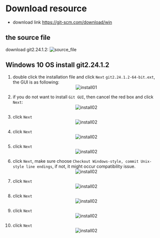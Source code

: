 # Download resource
* download link https://git-scm.com/download/win

## the source file
download git2.24.1.2:
![source_file](../project1/markdown_images/00.JPG)

## Windows 10 OS install git2.24.1.2
1. double click the installation file and click `Next` `git2.24.1.2-64-bit.ext`, the GUI is as following:
<span style="display:block;text-align:center">![install01](../project1/markdown_images/01.JPG)</span>

2. if you do not want to install `Git GUI`, then cancel the red box and click `Next`:
<span style="display:block;text-align:center">![install02](../project1/markdown_images/02.JPG)</span>

3. click `Next`
<span style="display:block;text-align:center">![install02](../project1/markdown_images/03.JPG)</span>

4. click `Next`
<span style="display:block;text-align:center">![install02](../project1/markdown_images/04.JPG)</span>

5. click `Next`
<span style="display:block;text-align:center">![install02](../project1/markdown_images/05.JPG)</span>

6. click `Next`, make sure choose `Checkout Windows-style, commit Unix-style line endings`, if not, it might occur compatibility issue.
<span style="display:block;text-align:center">![install02](../project1/markdown_images/06.JPG)</span>

7. click `Next`
<span style="display:block;text-align:center">![install02](../project1/markdown_images/07.JPG)</span>
8. click `Next`
<span style="display:block;text-align:center">![install02](../project1/markdown_images/08.JPG)</span>

9. click `Next`
<span style="display:block;text-align:center">![install02](../project1/markdown_images/09.JPG)</span>

10. click `Next`
<span style="display:block;text-align:center">![install02](../project1/markdown_images/10.JPG)</span>
